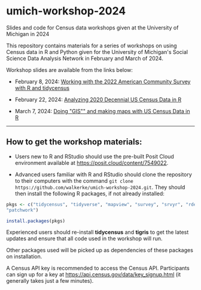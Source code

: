 # umich-workshop-2024

Slides and code for Census data workshops given at the University of Michigan in 2024

This repository contains materials for a series of workshops on using Census data in R and Python given for the University of Michigan's Social Science Data Analysis Network in February and March of 2024.  

Workshop slides are available from the links below:

* February 8, 2024: [Working with the 2022 American Community Survey with R and tidycensus](https://walker-data.com/umich-workshop-2024/acs-2022/)

* February 22, 2024: [Analyzing 2020 Decennial US Census Data in R](https://walker-data.com/umich-workshop-2024/census-2020)

* March 7, 2024: [Doing "GIS"" and making maps with US Census Data in R](https://walker-data.com/umich-workshop-2024/mapping-census-data/)

---

## How to get the workshop materials: 

- Users new to R and RStudio should use the pre-built Posit Cloud environment available at https://posit.cloud/content/7549022.  

- Advanced users familiar with R and RStudio should clone the repository to their computers with the command `git clone https://github.com/walkerke/umich-workshop-2024.git`.  They should then install the following R packages, if not already installed:

```r
pkgs <- c("tidycensus", "tidyverse", "mapview", "survey", "srvyr", "rdeck", "tigris", "ggspatial", "leafsync",
"patchwork")

install.packages(pkgs)
```

Experienced users should re-install __tidycensus__ and __tigris__ to get the latest updates and ensure that all code used in the workshop will run.  

Other packages used will be picked up as dependencies of these packages on installation. 

A Census API key is recommended to access the Census API.  Participants can sign up for a key at https://api.census.gov/data/key_signup.html (it generally takes just a few minutes). 


